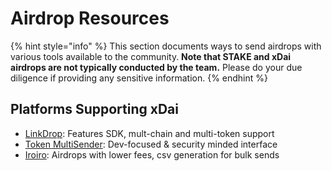 # Airdrop Resources

{% hint style="info" %}
This section documents ways to send airdrops with various tools available to the community. **Note that STAKE and xDai airdrops are not typically conducted by the team.** Please do your due diligence if providing any sensitive information.
{% endhint %}

## Platforms Supporting xDai

* [LinkDrop](https://linkdrop.io/): Features SDK, mult-chain and multi-token support
* [Token MultiSender](https://multisender.app/): Dev-focused & security minded interface
* [Iroiro](https://xdai.iroiro.social/#/): Airdrops with lower fees, csv generation for bulk sends



